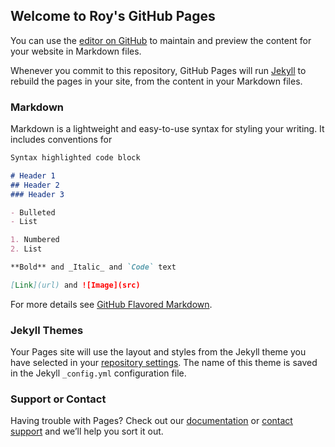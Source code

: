 ## Welcome to Roy's GitHub Pages

You can use the [editor on
GitHub](https://github.com/roymath/blog/edit/blog-with-asciidoc/docs/index.md)
to maintain and preview the content for your website in Markdown
files.

Whenever you commit to this repository, GitHub Pages will run
[Jekyll](https://jekyllrb.com/) to rebuild the pages in your site,
from the content in your Markdown files.

### Markdown

Markdown is a lightweight and easy-to-use syntax for styling your
writing. It includes conventions for

```markdown
Syntax highlighted code block

# Header 1
## Header 2
### Header 3

- Bulleted
- List

1. Numbered
2. List

**Bold** and _Italic_ and `Code` text

[Link](url) and ![Image](src)
```

For more details see [GitHub Flavored
Markdown](https://guides.github.com/features/mastering-markdown/).

### Jekyll Themes

Your Pages site will use the layout and styles from the Jekyll theme
you have selected in your [repository
settings](https://github.com/roymath/blog/settings). The name of this
theme is saved in the Jekyll `_config.yml` configuration file.

### Support or Contact

Having trouble with Pages? Check out our
[documentation](https://docs.github.com/categories/github-pages-basics/)
or [contact support](https://github.com/contact) and we’ll help you
sort it out.
